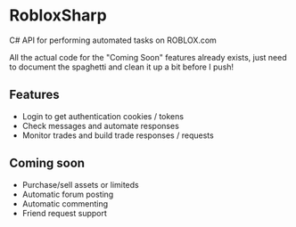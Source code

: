 # RobloxSharp
C# API for performing automated tasks on ROBLOX.com

All the actual code for the "Coming Soon" features already exists, just need to document the spaghetti and clean it up a bit before I push!

<b><h2>Features</h2></b>
<ul>
<li>Login to get authentication cookies / tokens</li>
<li>Check messages and automate responses</li>
<li>Monitor trades and build trade responses / requests</li>
</ul>

<b><h2>Coming soon</h2></b>
<ul>
<li>Purchase/sell assets or limiteds</li>
<li>Automatic forum posting</li>
<li>Automatic commenting</li>
<li>Friend request support</li>

